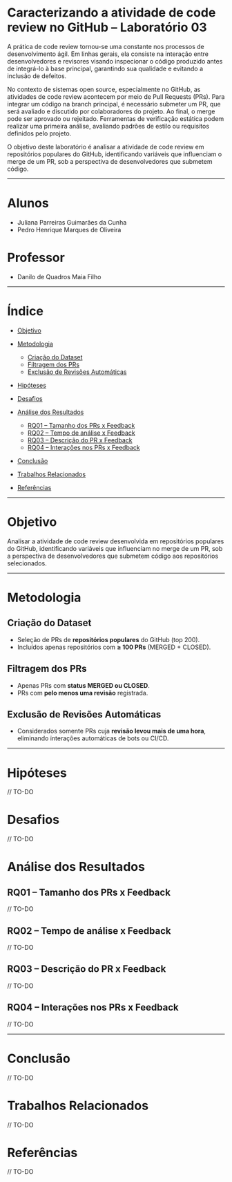 # Caracterizando a atividade de code review no GitHub – Laboratório 03

A prática de code review tornou-se uma constante nos processos de desenvolvimento ágil. Em linhas gerais, ela consiste na interação entre desenvolvedores e revisores visando inspecionar o código produzido antes de integrá-lo à base principal, garantindo sua qualidade e evitando a inclusão de defeitos.

No contexto de sistemas open source, especialmente no GitHub, as atividades de code review acontecem por meio de Pull Requests (PRs). Para integrar um código na branch principal, é necessário submeter um PR, que será avaliado e discutido por colaboradores do projeto. Ao final, o merge pode ser aprovado ou rejeitado. Ferramentas de verificação estática podem realizar uma primeira análise, avaliando padrões de estilo ou requisitos definidos pelo projeto.

O objetivo deste laboratório é analisar a atividade de code review em repositórios populares do GitHub, identificando variáveis que influenciam o merge de um PR, sob a perspectiva de desenvolvedores que submetem código.

---

# Alunos

* Juliana Parreiras Guimarães da Cunha
* Pedro Henrique Marques de Oliveira

# Professor

* Danilo de Quadros Maia Filho

---

# Índice

* [Objetivo](#objetivo)
* [Metodologia](#metodologia)

  * [Criação do Dataset](#criação-do-dataset)
  * [Filtragem dos PRs](#filtragem-dos-prs)
  * [Exclusão de Revisões Automáticas](#exclusão-de-revisões-automáticas)
* [Hipóteses](#hipóteses)
* [Desafios](#desafios)
* [Análise dos Resultados](#análise-dos-resultados)
  * [RQ01 – Tamanho dos PRs x Feedback](#rq01---tamanho-dos-prs-x-feedback)
  * [RQ02 – Tempo de análise x Feedback](#rq02---tempo-de-análise-x-feedback)
  * [RQ03 – Descrição do PR x Feedback](#rq03---descrição-do-pr-x-feedback)
  * [RQ04 – Interações nos PRs x Feedback](#rq04---interações-nos-prs-x-feedback)
* [Conclusão](#conclusão)
* [Trabalhos Relacionados](#trabalhos-relacionados)
* [Referências](#referências)

---

# Objetivo

Analisar a atividade de code review desenvolvida em repositórios populares do GitHub, identificando variáveis que influenciam no merge de um PR, sob a perspectiva de desenvolvedores que submetem código aos repositórios selecionados.

---

# Metodologia

## Criação do Dataset

* Seleção de PRs de **repositórios populares** do GitHub (top 200).
* Incluídos apenas repositórios com **≥ 100 PRs** (MERGED + CLOSED).

## Filtragem dos PRs

* Apenas PRs com **status MERGED ou CLOSED**.
* PRs com **pelo menos uma revisão** registrada.

## Exclusão de Revisões Automáticas

* Considerados somente PRs cuja **revisão levou mais de uma hora**, eliminando interações automáticas de bots ou CI/CD.

---

# Hipóteses

// TO-DO

# Desafios

// TO-DO

# Análise dos Resultados

## RQ01 – Tamanho dos PRs x Feedback

// TO-DO

## RQ02 – Tempo de análise x Feedback

// TO-DO

## RQ03 – Descrição do PR x Feedback

// TO-DO

## RQ04 – Interações nos PRs x Feedback

// TO-DO

---

# Conclusão

// TO-DO

# Trabalhos Relacionados

// TO-DO

# Referências

// TO-DO

